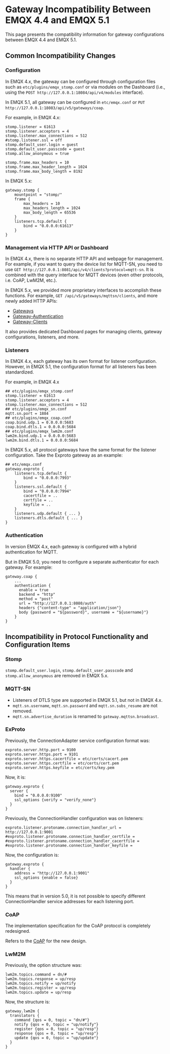 # Gateway Incompatibility Between EMQX 4.4 and EMQX 5.1

This page presents the compatibility information for gateway configurations between EMQX 4.4 and EMQX 5.1.

## Common Incompatibility Changes

### Configuration

In EMQX 4.x, the gateway can be configured through configuration files such as `etc/plugins/emqx_stomp.conf` or via modules on the Dashboard (i.e., using the `POST http://127.0.0.1:18084/api/v4/modules` interface).

In EMQX 5.1, all gateway can be configured in `etc/emqx.conf` or `PUT http://127.0.0.1:18083/api/v5/gateways/coap`.

For example, in EMQX 4.x:

```
stomp.listener = 61613
stomp.listener.acceptors = 4
stomp.listener.max_connections = 512
#stomp.listener.ssl = off
stomp.default_user.login = guest
stomp.default_user.passcode = guest
stomp.allow_anonymous = true

stomp.frame.max_headers = 10
stomp.frame.max_header_length = 1024
stomp.frame.max_body_length = 8192
```

In EMQX 5.x:

```
gateway.stomp {
    mountpoint = "stomp/"
    frame {
        max_headers = 10
        max_headers_length = 1024
        max_body_length = 65536
    }
    listeners.tcp.default {
        bind = "0.0.0.0:61613"
    }
}
```

### Management via HTTP API or Dashboard

In EMQX 4.x, there is no separate HTTP API and webpage for management. For example, if you want to query the device list for MQTT-SN, you need to use `GET http://127.0.0.1:8081/api/v4/clients?protocol=mqtt-sn`. It is combined with the query interface for MQTT devices (even other protocols, i.e. CoAP, LwM2M, etc.).

In EMQX 5.x, we provided more proprietary interfaces to accomplish these functions. For example, `GET /api/v5/gateways/mqttsn/clients`, and more newly added HTTP APIs:

- [Gateways](https://docs.emqx.com/en/enterprise/v5.0/admin/api-docs.html#tag/Gateways) 
- [Gateway-Authentication](https://docs.emqx.com/en/enterprise/v5.0/admin/api-docs.html#tag/Gateway-Authentication)
- [Gateway-Clients](https://docs.emqx.com/en/enterprise/v5.0/admin/api-docs.html#tag/Gateway-Clients) 

It also provides dedicated Dashboard pages for managing clients, gateway configurations, listeners, and more.

### Listeners

In EMQX 4.x, each gateway has its own format for listener configuration. However, in EMQX 5.1, the configuration format for all listeners has been standardized. 

For example, in EMQX 4.x

```
## etc/plugins/emqx_stomp.conf
stomp.listener = 61613
stomp.listener.acceptors = 4
stomp.listener.max_connections = 512
## etc/plugins/emqx_sn.conf
mqtt.sn.port = 1884
## etc/plugins/emqx_coap.conf
coap.bind.udp.1 = 0.0.0.0:5683
coap.bind.dtls.1 = 0.0.0.0:5684
## etc/plugins/emqx_lwm2m.conf
lwm2m.bind.udp.1 = 0.0.0.0:5683
lwm2m.bind.dtls.1 = 0.0.0.0:5684
```

In EMQX 5.x, all protocol gateways have the same format for the listener configuration. Take the Exproto gateway as an example:

```
## etc/emqx.conf
gateway.exproto {
    listeners.tcp.default {
        bind = "0.0.0.0:7993"
    }
    listeners.ssl.default {
        bind = "0.0.0.0:7994"
        cacertfile = ..
        certfile = ..
        keyfile = ..
    }
    listeners.udp.default { ... }
    listeners.dtls.default { ... }
}
```

### Authentication

In version EMQX 4.x, each gateway is configured with a hybrid authentication for MQTT.

But in EMQX 5.0, you need to configure a separate authenticator for each gateway. For example:

```
gateway.coap {
    ...
    authentication {
      enable = true
      backend = "http"
      method = "post"
      url = "http://127.0.0.1:8080/auth"
      headers {"content-type" = "application/json"}
      body {password = "${password}", username = "${username}"}
    }
}
```

## Incompatibility in Protocol Functionality and Configuration Items

### Stomp

`stomp.default_user.login`, `stomp.default_user.passcode` and `stomp.allow_anonymous` are removed in EMQX 5.x.

### MQTT-SN

- Listeners of DTLS type are supported in EMQX 5.1, but not in EMQX 4.x.
- `mqtt.sn.username`, `mqtt.sn.password` and `mqtt.sn.subs_resume` are not removed.
- `mqtt.sn.advertise_duration` is renamed to `gateway.mqttsn.broadcast`.

### ExProto

Previously, the ConnectionAdapter service configuration format was:

```
exproto.server.http.port = 9100
exproto.server.https.port = 9101
exproto.server.https.cacertfile = etc/certs/cacert.pem
exproto.server.https.certfile = etc/certs/cert.pem
exproto.server.https.keyfile = etc/certs/key.pem
```

Now, it is:

```
gateway.exproto {
  server {
    bind = "0.0.0.0:9100"
    ssl_options {verify = "verify_none"}
  }
}
```

Previously, the ConnectionHandler configuration was on listeners:

```
exproto.listener.protoname.connection_handler_url = http://127.0.0.1:9001
#exproto.listener.protoname.connection_handler_certfile =
#exproto.listener.protoname.connection_handler_cacertfile =
#exproto.listener.protoname.connection_handler_keyfile =
```

Now, the configuration is:

```
gateway.exproto {
  handler {
    address = "http://127.0.0.1:9001"
    ssl_options {enable = false}
  }
}
```

This means that in version 5.0, it is not possible to specify different ConnectionHandler service addresses for each listening port.

### CoAP

The implementation specification for the CoAP protocol is completely redesigned.

Refers to the [CoAP](../gateway/coap.md) for the new design.

### LwM2M

Previously, the option structure was:

```
lwm2m.topics.command = dn/#
lwm2m.topics.response = up/resp
lwm2m.topics.notify = up/notify
lwm2m.topics.register = up/resp
lwm2m.topics.update = up/resp
```

Now, the structure is:

```
gateway.lwm2m {
  translators {
    command {qos = 0, topic = "dn/#"}
    notify {qos = 0, topic = "up/notify"}
    register {qos = 0, topic = "up/resp"}
    response {qos = 0, topic = "up/resp"}
    update {qos = 0, topic = "up/update"}
  }
}
```
